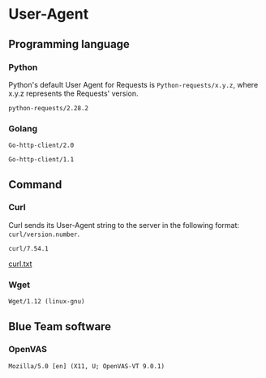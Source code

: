 # User-Agent

## Programming language
### Python
Python's default User Agent for Requests is `Python-requests/x.y.z`, where x.y.z represents the Requests' version. 

`python-requests/2.28.2`

### Golang
`Go-http-client/2.0`

`Go-http-client/1.1`

## Command
### Curl
Curl sends its User-Agent string to the server in the following format: `curl/version.number`.

`curl/7.54.1`

[curl.txt](./curl.txt)

### Wget
`Wget/1.12 (linux-gnu)`

## Blue Team software

### OpenVAS
`Mozilla/5.0 [en] (X11, U; OpenVAS-VT 9.0.1)`